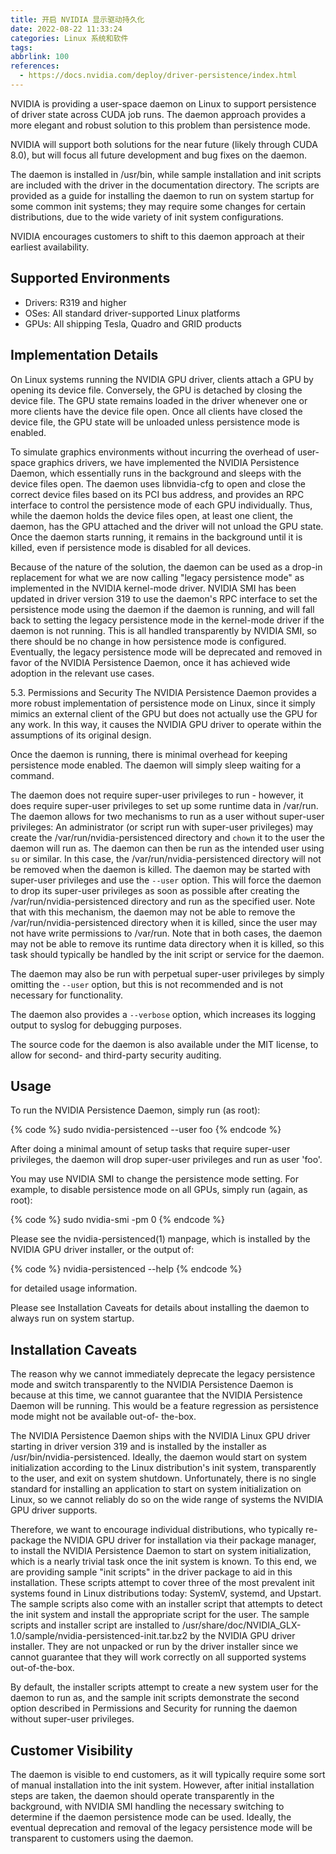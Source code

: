 ```yaml
---
title: 开启 NVIDIA 显示驱动持久化
date: 2022-08-22 11:33:24
categories: Linux 系统和软件
tags:
abbrlink: 100
references:
  - https://docs.nvidia.com/deploy/driver-persistence/index.html
---
```

NVIDIA is providing a user-space daemon on Linux to support persistence of driver state across CUDA job runs. The daemon approach provides a more elegant and robust solution to this problem than persistence mode.

NVIDIA will support both solutions for the near future (likely through CUDA 8.0), but will focus all future development and bug fixes on the daemon.

The daemon is installed in /usr/bin, while sample installation and init scripts are included with the driver in the documentation directory. The scripts are provided as a guide for installing the daemon to run on system startup for some common init systems; they may require some changes for certain distributions, due to the wide variety of init system configurations.

NVIDIA encourages customers to shift to this daemon approach at their earliest availability.

## Supported Environments

- Drivers: R319 and higher
- OSes: All standard driver-supported Linux platforms
- GPUs: All shipping Tesla, Quadro and GRID products

## Implementation Details

On Linux systems running the NVIDIA GPU driver, clients attach a GPU by opening its device file. Conversely, the GPU is detached by closing the device file. The GPU state remains loaded in the driver whenever one or more clients have the device file open. Once all clients have closed the device file, the GPU state will be unloaded unless persistence mode is enabled.

<!-- more -->

To simulate graphics environments without incurring the overhead of user-space graphics drivers, we have implemented the NVIDIA Persistence Daemon, which essentially runs in the background and sleeps with the device files open. The daemon uses libnvidia-cfg to open and close the correct device files based on its PCI bus address, and provides an RPC interface to control the persistence mode of each GPU individually. Thus, while the daemon holds the device files open, at least one client, the daemon, has the GPU attached and the driver will not unload the GPU state. Once the daemon starts running, it remains in the background until it is killed, even if persistence mode is disabled for all devices.

Because of the nature of the solution, the daemon can be used as a drop-in replacement for what we are now calling "legacy persistence mode" as implemented in the NVIDIA kernel-mode driver. NVIDIA SMI has been updated in driver version 319 to use the daemon's RPC interface to set the persistence mode using the daemon if the daemon is running, and will fall back to setting the legacy persistence mode in the kernel-mode driver if the daemon is not running. This is all handled transparently by NVIDIA SMI, so there should be no change in how persistence mode is configured. Eventually, the legacy persistence mode will be deprecated and removed in favor of the NVIDIA Persistence Daemon, once it has achieved wide adoption in the relevant use cases.

5.3. Permissions and Security
The NVIDIA Persistence Daemon provides a more robust implementation of persistence mode on Linux, since it simply mimics an external client of the GPU but does not actually use the GPU for any work. In this way, it causes the NVIDIA GPU driver to operate within the assumptions of its original design.

Once the daemon is running, there is minimal overhead for keeping persistence mode enabled. The daemon will simply sleep waiting for a command.

The daemon does not require super-user privileges to run - however, it does require super-user privileges to set up some runtime data in /var/run. The daemon allows for two mechanisms to run as a user without super-user privileges:
An administrator (or script run with super-user privileges) may create the /var/run/nvidia-persistenced directory and `chown` it to the user the daemon will run as. The daemon can then be run as the intended user using `su` or similar. In this case, the /var/run/nvidia-persistenced directory will not be removed when the daemon is killed.
The daemon may be started with super-user privileges and use the `--user` option. This will force the daemon to drop its super-user privileges as soon as possible after creating the /var/run/nvidia-persistenced directory and run as the specified user. Note that with this mechanism, the daemon may not be able to remove the /var/run/nvidia-persistenced directory when it is killed, since the user may not have write permissions to /var/run.
Note that in both cases, the daemon may not be able to remove its runtime data directory when it is killed, so this task should typically be handled by the init script or service for the daemon.

The daemon may also be run with perpetual super-user privileges by simply omitting the `--user` option, but this is not recommended and is not necessary for functionality.

The daemon also provides a `--verbose` option, which increases its logging output to syslog for debugging purposes.

The source code for the daemon is also available under the MIT license, to allow for second- and third-party security auditing.

## Usage

To run the NVIDIA Persistence Daemon, simply run (as root):

{% code %}
sudo nvidia-persistenced --user foo
{% endcode %}

After doing a minimal amount of setup tasks that require super-user privileges, the daemon will drop super-user privileges and run as user 'foo'.

You may use NVIDIA SMI to change the persistence mode setting. For example, to disable persistence mode on all GPUs, simply run (again, as root):

{% code %}
sudo nvidia-smi -pm 0
{% endcode %}

Please see the nvidia-persistenced(1) manpage, which is installed by the NVIDIA GPU driver installer, or the output of:

{% code %}
nvidia-persistenced --help
{% endcode %}

for detailed usage information.

Please see Installation Caveats for details about installing the daemon to always run on system startup.

## Installation Caveats

The reason why we cannot immediately deprecate the legacy persistence mode and switch transparently to the NVIDIA Persistence Daemon is because at this time, we cannot guarantee that the NVIDIA Persistence Daemon will be running. This would be a feature regression as persistence mode might not be available out-of- the-box.

The NVIDIA Persistence Daemon ships with the NVIDIA Linux GPU driver starting in driver version 319 and is installed by the installer as /usr/bin/nvidia-persistenced. Ideally, the daemon would start on system initialization according to the Linux distribution's init system, transparently to the user, and exit on system shutdown. Unfortunately, there is no single standard for installing an application to start on system initialization on Linux, so we cannot reliably do so on the wide range of systems the NVIDIA GPU driver supports.

Therefore, we want to encourage individual distributions, who typically re-package the NVIDIA GPU driver for installation via their package manager, to install the NVIDIA Persistence Daemon to start on system initialization, which is a nearly trivial task once the init system is known. To this end, we are providing sample "init scripts" in the driver package to aid in this installation. These scripts attempt to cover three of the most prevalent init systems found in Linux distributions today: SystemV, systemd, and Upstart. The sample scripts also come with an installer script that attempts to detect the init system and install the appropriate script for the user. The sample scripts and installer script are installed to /usr/share/doc/NVIDIA_GLX-1.0/sample/nvidia-persistenced-init.tar.bz2 by the NVIDIA GPU driver installer. They are not unpacked or run by the driver installer since we cannot guarantee that they will work correctly on all supported systems out-of-the-box.

By default, the installer scripts attempt to create a new system user for the daemon to run as, and the sample init scripts demonstrate the second option described in Permissions and Security for running the daemon without super-user privileges.

## Customer Visibility

The daemon is visible to end customers, as it will typically require some sort of manual installation into the init system. However, after initial installation steps are taken, the daemon should operate transparently in the background, with NVIDIA SMI handling the necessary switching to determine if the daemon persistence mode can be used. Ideally, the eventual deprecation and removal of the legacy persistence mode will be transparent to customers using the daemon.
